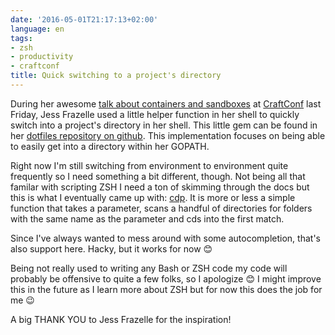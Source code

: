 ```yaml
---
date: '2016-05-01T21:17:13+02:00'
language: en
tags:
- zsh
- productivity
- craftconf
title: Quick switching to a project's directory
---
```


During her awesome [talk about containers and sandboxes][talk] at [CraftConf][]
last Friday, Jess Frazelle used a little helper function in her shell to quickly
switch into a project's directory in her shell. This little gem can be found in
her [dotfiles repository on github][gogo]. This implementation focuses on being
able to easily get into a directory within her GOPATH.

Right now I'm still switching from environment to environment quite frequently
so I need something a bit different, though. Not being all that familar with
scripting ZSH I need a ton of skimming through the docs but this is what I
eventually came up with: [cdp][]. It is more or less a simple function that
takes a parameter, scans a handful of directories for folders with the same name
as the parameter and cds into the first match.

Since I've always wanted to mess around with some autocompletion, that's also
support here. Hacky, but it works for now 😊

Being not really used to writing any Bash or ZSH code my code will probably be
offensive to quite a few folks, so I apologize 😊 I might improve this in the
future as I learn more about ZSH but for now this does the job for me 😉

A big THANK YOU to Jess Frazelle for the inspiration!

[cdp]: https://github.com/zerok/cdp
[talk]: http://beta.craft-conf.com/speaker/JessieFrazelle
[craftconf]: http://craft-conf.com
[jess frazelle]: https://blog.jessfraz.com/
[gogo]: https://github.com/jfrazelle/dotfiles/blob/3ef727195c9af666a309a27e9c10a8b5ac4b5b33/.functions#L335-L360
